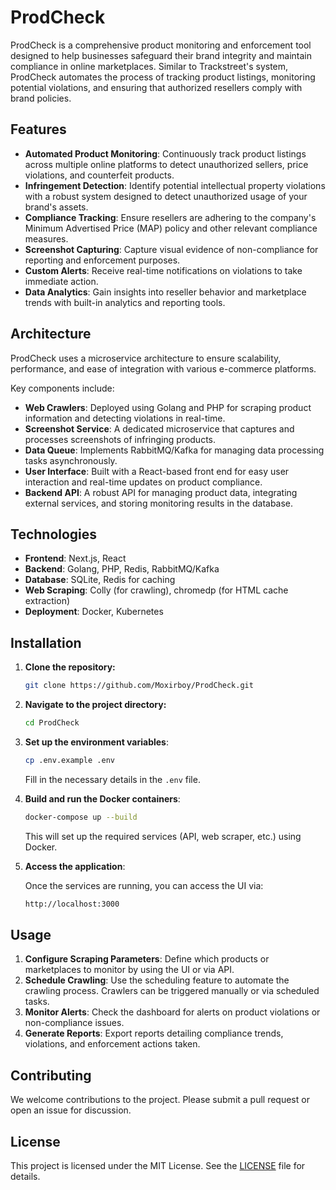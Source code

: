 # ProdCheck

ProdCheck is a comprehensive product monitoring and enforcement tool designed to help businesses safeguard their brand integrity and maintain compliance in online marketplaces. Similar to Trackstreet's system, ProdCheck automates the process of tracking product listings, monitoring potential violations, and ensuring that authorized resellers comply with brand policies.

## Features

- **Automated Product Monitoring**: Continuously track product listings across multiple online platforms to detect unauthorized sellers, price violations, and counterfeit products.
- **Infringement Detection**: Identify potential intellectual property violations with a robust system designed to detect unauthorized usage of your brand's assets.
- **Compliance Tracking**: Ensure resellers are adhering to the company's Minimum Advertised Price (MAP) policy and other relevant compliance measures.
- **Screenshot Capturing**: Capture visual evidence of non-compliance for reporting and enforcement purposes.
- **Custom Alerts**: Receive real-time notifications on violations to take immediate action.
- **Data Analytics**: Gain insights into reseller behavior and marketplace trends with built-in analytics and reporting tools.

## Architecture

ProdCheck uses a microservice architecture to ensure scalability, performance, and ease of integration with various e-commerce platforms. 

Key components include:

- **Web Crawlers**: Deployed using Golang and PHP for scraping product information and detecting violations in real-time.
- **Screenshot Service**: A dedicated microservice that captures and processes screenshots of infringing products.
- **Data Queue**: Implements RabbitMQ/Kafka for managing data processing tasks asynchronously.
- **User Interface**: Built with a React-based front end for easy user interaction and real-time updates on product compliance.
- **Backend API**: A robust API for managing product data, integrating external services, and storing monitoring results in the database.
  
## Technologies

- **Frontend**: Next.js, React
- **Backend**: Golang, PHP, Redis, RabbitMQ/Kafka
- **Database**: SQLite, Redis for caching
- **Web Scraping**: Colly (for crawling), chromedp (for HTML cache extraction)
- **Deployment**: Docker, Kubernetes

## Installation

1. **Clone the repository:**

    ```bash
    git clone https://github.com/Moxirboy/ProdCheck.git
    ```

2. **Navigate to the project directory:**

    ```bash
    cd ProdCheck
    ```

3. **Set up the environment variables**:

    ```bash
    cp .env.example .env
    ```

    Fill in the necessary details in the `.env` file.

4. **Build and run the Docker containers**:

    ```bash
    docker-compose up --build
    ```

    This will set up the required services (API, web scraper, etc.) using Docker.

5. **Access the application**:

    Once the services are running, you can access the UI via:

    ```bash
    http://localhost:3000
    ```

## Usage

1. **Configure Scraping Parameters**: Define which products or marketplaces to monitor by using the UI or via API.
2. **Schedule Crawling**: Use the scheduling feature to automate the crawling process. Crawlers can be triggered manually or via scheduled tasks.
3. **Monitor Alerts**: Check the dashboard for alerts on product violations or non-compliance issues.
4. **Generate Reports**: Export reports detailing compliance trends, violations, and enforcement actions taken.

## Contributing

We welcome contributions to the project. Please submit a pull request or open an issue for discussion.

## License

This project is licensed under the MIT License. See the [LICENSE](./LICENSE) file for details.
